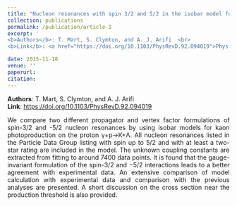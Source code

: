 ```yaml
---
title: "Nucleon resonances with spin 3/2 and 5/2 in the isobar model for kaon photoproduction"
collection: publications
permalink: /publication/article-1
excerpt: '
<b>Authors</b>: T. Mart, S. Clymton, and A. J. Arifi  <br>
<b>Link</b>: <a href="https://doi.org/10.1103/PhysRevD.92.094019">Phys.Rev.D92 094019 (2015)</a>'

date: 2015-11-18
venue: ''
paperurl:
citation: 
---
```

<b>Authors</b>: T. Mart, S. Clymton, and A. J. Arifi\
<b>Link</b>: <a>https://doi.org/10.1103/PhysRevD.92.094019</a>

<p align="justify"> We compare two different propagator and vertex factor formulations of spin-3/2 and -5/2 nucleon resonances by using isobar models for kaon photoproduction on the proton γ+p→K+Λ. All nucleon resonances listed in the Particle Data Group listing with spin up to 5/2 and with at least a two-star rating are included in the model. The unknown coupling constants are extracted from fitting to around 7400 data points. It is found that the gauge-invariant formulation of the spin-3/2 and −5/2 interactions leads to a better agreement with experimental data. An extensive comparison of model calculation with experimental data and comparison with the previous analyses are presented. A short discussion on the cross section near the production threshold is also provided.</p>
